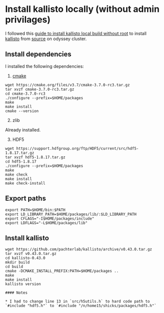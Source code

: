 # Install kallisto locally (without admin privilages)

I followed this [guide to install kallisto local build without root](https://pachterlab.github.io/kallisto/local_build.html) to install [kallisto](https://pachterlab.github.io/kallisto/) from [source](https://pachterlab.github.io/kallisto/source) on odyssey cluster. 

## Install dependencies

I installed the following dependencies:

1. [cmake](https://cmake.org)

```
wget https://cmake.org/files/v3.7/cmake-3.7.0-rc3.tar.gz
tar xvzf cmake-3.7.0-rc3.tar.gz
cd cmake-3.7.0-rc3
./configure --prefix=$HOME/packages
make      
make install
cmake --version
```

2. zlib

Already installed. 

3. HDF5

```
wget https://support.hdfgroup.org/ftp/HDF5/current/src/hdf5-1.8.17.tar.gz
tar xvzf hdf5-1.8.17.tar.gz
cd hdf5-1.8.17
./configure --prefix=$HOME/packages
make
make check
make install
make check-install
```

## Export paths 

```
export PATH=$HOME/bin:$PATH
export LD_LIBRARY_PATH=$HOME/packages/lib/:$LD_LIBRARY_PATH
export CFLAGS="-I$HOME/packages/include" 
export LDFLAGS="-L$HOME/packages/lib" 
```


## Install kallisto

```
wget https://github.com/pachterlab/kallisto/archive/v0.43.0.tar.gz
tar xvzf v0.43.0.tar.gz
cd kallisto-0.43.0
mkdir build
cd build
cmake -DCMAKE_INSTALL_PREFIX:PATH=$HOME/packages ..
make
make install
kallisto version

#### Notes 

* I had to change line 13 in `src/h5utils.h` to hard code path to `#include "hdf5.h"` to `#include "/n/home15/shicks/packages/hdf5.h"`




